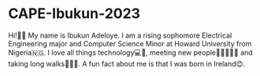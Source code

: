 # CAPE-Ibukun-2023
Hi!👋🏾 My name is Ibukun Adeloye. I am a rising sophomore Electrical Engineering major and Computer Science Minor at Howard University from Nigeria🇳🇬. I love all things technology💻📱, meeting new people👩🏾‍🤝‍👩🏼 and taking long walks🚶🏾‍♀️. A fun fact about me is that I was born in Ireland😊. 